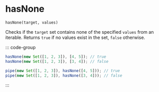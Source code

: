 # hasNone

`hasNone(target, values)`

Checks if the `target` set contains none of the specified `values` from an iterable. Returns `true` if no values exist in the set, `false` otherwise.

::: code-group

```ts [data-first]
hasNone(new Set([1, 2, 3]), [4, 5]); // true
hasNone(new Set([1, 2, 3]), [3, 4]); // false
```

```ts [data-last]
pipe(new Set([1, 2, 3]), hasNone([4, 5])); // true
pipe(new Set([1, 2, 3]), hasNone([3, 4])); // false
```

:::
